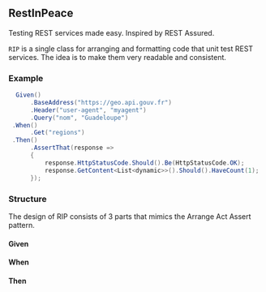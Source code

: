 ## RestInPeace
Testing REST services made easy. Inspired by REST Assured.

`RIP` is a single class for arranging and formatting code that unit test REST services. The idea is to make them very readable and consistent.

### Example
```c#
  Given()
      .BaseAddress("https://geo.api.gouv.fr")
      .Header("user-agent", "myagent")
      .Query("nom", "Guadeloupe")
 .When()
      .Get("regions")
 .Then()
      .AssertThat(response =>
      {
          response.HttpStatusCode.Should().Be(HttpStatusCode.OK);
          response.GetContent<List<dynamic>>().Should().HaveCount(1);
      });
```
### Structure
The design of RIP consists of 3 parts that mimics the Arrange Act Assert pattern.

#### Given

#### When

#### Then

